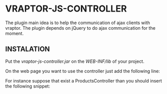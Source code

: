 VRAPTOR-JS-CONTROLLER
======================

The plugin main idea is to help the communication of ajax clients with vraptor.
The plugin depends on jQuery to do ajax communication for the moment.

INSTALATION
-----------
Put the *vraptor-js-controller.jar* on the _WEB-INF/lib_ of your project.

On the web page you want to use the controller just add the following line:

> 
> <script type="text/javascript" src="<c:url value='/js/ControllerName'/>"></script>
>

For instance suppose that exist a ProductsController than you should insert the following snippet:

> 
> <script type="text/javascript" src="<c:url value='/js/ProductsController'/>"></script>
> 
